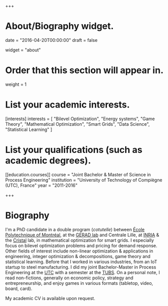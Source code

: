 +++
# About/Biography widget.

date = "2016-04-20T00:00:00"
draft = false

widget = "about"

# Order that this section will appear in.
weight = 1

# List your academic interests.
[interests]
  interests = [
    "Bilevel Optimization",
    "Energy systems",
    "Game Theory",
    "Mathematical Optimization",
    "Smart Grids",
    "Data Science",
    "Statistical Learning"
  ]

# List your qualifications (such as academic degrees).
[[education.courses]]
  course = "Joint Bachelor & Master of Science in Process Engineering"
  institution = "University of Technology of Compiègne (UTC), France"
  year = "2011-2016"

+++

# Biography

I'm a PhD candidate in a double program (*cotutelle*) between
[École Polytechnique of Montréal](https://www.polymtl.ca),
at the [GERAD lab](https://www.gerad.ca/en/) and
Centrale Lille, at [INRIA](https://team.inria.fr/inocs)
& the [Cristal](https://www.cristal.univ-lille.fr/?lang=en) lab,
in mathematical optimization for smart grids.
I especially focus on bilevel optimization problems and
pricing for demand response. Other fields of interest include
non-linear optimization & applications in engineering,
integer optimization & decompositions, game theory and statistical learning.
Before that I worked in various industries, from an IoT startup to steel
manufacturing. I did my joint Bachelor-Master in Process Engineering at
the [UTC](https://www.utc.fr) with a semester at
the [TUBS](https://www.tu-braunschweig.de/?lang=en).
On a personal note, I read non-fictions, generally on economic policy, strategy
and entrepreneurship, and enjoy games in various formats (tabletop, video, board, card).  

My academic CV is available upon request.
